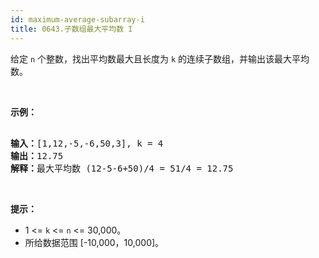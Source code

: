 ```yaml
---
id: maximum-average-subarray-i
title: 0643.子数组最大平均数 I
---
```

给定 <code>n</code> 个整数，找出平均数最大且长度为 <code>k</code> 的连续子数组，并输出该最大平均数。

 

**示例：**


<pre><br/><strong>输入：</strong>[1,12,-5,-6,50,3], k = 4<br/><strong>输出：</strong>12.75<br/><strong>解释：</strong>最大平均数 (12-5-6+50)/4 = 51/4 = 12.75<br/></pre>

 

**提示：**


- 1 &lt;= <code>k</code> &lt;= <code>n</code> &lt;= 30,000。
- 所给数据范围 [-10,000，10,000]。

